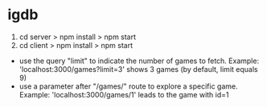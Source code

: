 # igdb
1. cd server > npm install > npm start
2. cd client > npm install > npm start

+ use the query "limit" to indicate the number of games to fetch.
  Example: 'localhost:3000/games?limit=3' shows 3 games (by default, limit equals 9)
+ use a parameter after "/games/" route to explore a specific game.
  Example: 'localhost:3000/games/1' leads to the game with id=1
